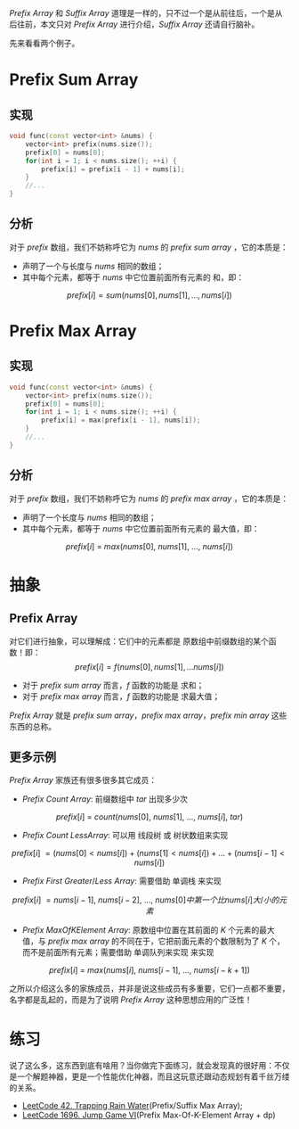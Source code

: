 $Prefix\ Array$ 和 $Suffix\ Array$ 道理是一样的，只不过一个是从前往后，一个是从后往前，本文只对 $Prefix\ Array$ 进行介绍，$Suffix\ Array$ 还请自行脑补。

先来看看两个例子。

# Prefix Sum Array

## 实现

```cpp
void func(const vector<int> &nums) {
    vector<int> prefix(nums.size());
    prefix[0] = nums[0];
    for(int i = 1; i < nums.size(); ++i) {
        prefix[i] = prefix[i - 1] + nums[i];
    }
    //...
}
```
## 分析

对于 $prefix$ 数组，我们不妨称呼它为 $nums$ 的 $prefix\ sum\ array$ ，它的本质是：

- 声明了一个与长度与 $nums$ 相同的数组；
- 其中每个元素，都等于 $nums$ 中它位置前面所有元素的 和，即：

$$
prefix[i] = sum(nums[0], nums[1], ..., nums[i])
$$



# Prefix Max Array

## 实现

```cpp
void func(const vector<int> &nums) {
    vector<int> prefix(nums.size());
    prefix[0] = nums[0];
    for(int i = 1; i < nums.size(); ++i) {
        prefix[i] = max(prefix[i - 1], nums[i]);
    }
    //...
}
```
## 分析

对于 $prefix$ 数组，我们不妨称呼它为 $nums$ 的 $prefix\ max\ array$ ，它的本质是：

- 声明了一个长度与 $nums$ 相同的数组；
- 其中每个元素，都等于 $nums$ 中它位置前面所有元素的 最大值，即：

$$
prefix[i]\ =\ max(nums[0],\ nums[1],\ ...,\ nums[i])
$$



# 抽象

## Prefix Array

对它们进行抽象，可以理解成：它们中的元素都是 原数组中前缀数组的某个函数！即：
$$
prefix[i] = f(nums[0], nums[1], ... nums[i])
$$

- 对于 $prefix\ sum\ array$ 而言，$f$ 函数的功能是 求和；
- 对于 $prefix\ max\ array$ 而言，$f$ 函数的功能是 求最大值；

$Prefix\ Array$ 就是 $prefix\ sum\ array$，$prefix\ max\ array$，$prefix\ min\ array$ 这些东西的总称。

## 更多示例

$Prefix\ Array$ 家族还有很多很多其它成员：

- $Prefix\ Count\ Array$: 前缀数组中 $tar$ 出现多少次

$$
prefix[i]\ =\ count(nums[0],\ nums[1],\ ...,\ nums[i],\ tar)
$$



- $Prefix\ Count\ Less Array$: 可以用 线段树 或 树状数组来实现

$$
prefix[i]\ = (nums[0] < nums[i]) + (nums[1] < nums[i]) + ... + (nums[i - 1] < nums[i])
$$





- $Prefix\ First\ Greater/Less\ Array$: 需要借助 单调栈 来实现

$$
prefix[i]\ = nums[i - 1],\ nums[i - 2],\ ...,\ nums[0] 中第一个比 nums[i] 大/小 的元素
$$



- $Prefix\ Max Of K Element\ Array$: 原数组中位置在其前面的 $K$ 个元素的最大值，与 $prefix\ max\ array$ 的不同在于，它把前面元素的个数限制为了 $K$ 个，而不是前面所有元素；需要借助 单调队列来实现 来实现

$$
prefix[i]\ =\ max(nums[i],\ nums[i - 1],\ ...,\ nums[i - k + 1])
$$



之所以介绍这么多的家族成员，并非是说这些成员有多重要，它们一点都不重要，名字都是乱起的，而是为了说明 $Prefix\ Array$ 这种思想应用的广泛性！



# 练习

说了这么多，这东西到底有啥用？当你做完下面练习，就会发现真的很好用：不仅是一个解题神器，更是一个性能优化神器，而且这玩意还跟动态规划有着千丝万缕的关系。
- [LeetCode 42. Trapping Rain Water](https://leetcode.com/problems/trapping-rain-water/)(Prefix/Suffix Max Array);
- [LeetCode 1696. Jump Game VI](https://leetcode.com/problems/jump-game-vi/)(Prefix Max-Of-K-Element Array + dp)

